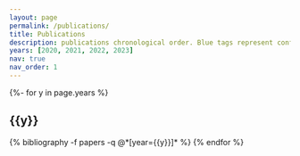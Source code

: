 ```yaml
---
layout: page
permalink: /publications/
title: Publications
description: publications chronological order. Blue tags represent conference papers, pink represent journal papers, and gray represent currently unpublished work.
years: [2020, 2021, 2022, 2023]
nav: true
nav_order: 1
---
```

<!-- _pages/publications.md -->
<div class="publications">

{%- for y in page.years %}
  <h2 class="year">{{y}}</h2>
  {% bibliography -f papers -q @*[year={{y}}]* %}
{% endfor %}

</div>
